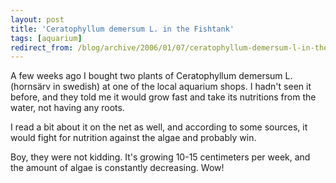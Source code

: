 ```yaml
---
layout: post
title: 'Ceratophyllum demersum L. in the Fishtank'
tags: [aquarium]
redirect_from: /blog/archive/2006/01/07/ceratophyllum-demersum-l-in-the-fishtank
---
```


A few weeks ago I bought two plants of Ceratophyllum demersum L.
(hornsärv in swedish) at one of the local aquarium shops. I hadn't seen
it before, and they told me it would grow fast and take its nutritions
from the water, not having any roots.

I read a bit about it on the net as well, and according to some sources,
it would fight for nutrition against the algae and probably win.

Boy, they were not kidding. It's growing 10-15 centimeters per week, and
the amount of algae is constantly decreasing. Wow!

